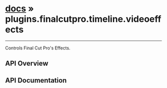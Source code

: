 # [docs](index.md) » plugins.finalcutpro.timeline.videoeffects
---

Controls Final Cut Pro's Effects.

## API Overview

## API Documentation

